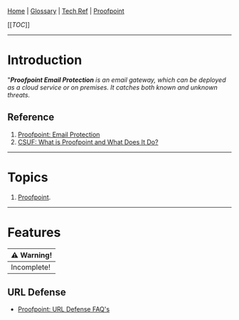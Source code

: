 [Home](/Slalom-LLC/Slalom-Consulting) | [Glossary](/Glossary) | [Tech Ref](/Tech-Ref) | [Proofpoint](/Tech-Ref/Proofpoint)

[[_TOC_]]

---
# Introduction
"_***Proofpoint Email Protection*** is an email gateway, which can be deployed as a cloud service or on premises. It catches both known and unknown threats._

## Reference
1. [Proofpoint: Email Protection](https://www.proofpoint.com/us/products/email-security-and-protection/email-protection)
1. [CSUF: What is Proofpoint and What Does It Do?](https://csuf.screenstepslive.com/s/12867/m/47716/l/629836-what-is-proofpoint-and-what-does-it-do)

---
# Topics
1. [Proofpoint](/Tech-Ref/Proofpoint).

---
# Features
|:warning: Warning!|
|:-|
| Incomplete! |
## URL Defense
- [Proofpoint: URL Defense FAQ's](https://help.proofpoint.com/Proofpoint_Essentials/Email_Security/User_Topics/Targeted_Attack_Protection/URL_Defense_FAQ's)
